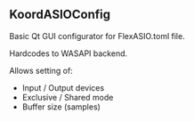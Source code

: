 ## KoordASIOConfig

Basic Qt GUI configurator for FlexASIO.toml file.

Hardcodes to WASAPI backend.

Allows setting of:

- Input / Output devices
- Exclusive / Shared mode
- Buffer size (samples)